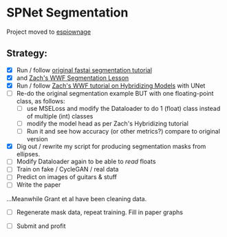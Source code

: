 # SPNet Segmentation

Project moved to [espiownage](https://github.com/drscotthawley/espiownage)

## Strategy:

- [x] Run / follow [original fastai segmentation tutorial](https://docs.fast.ai/tutorial.vision.html) 
- [x] and [Zach's WWF Segmentation Lesson](https://walkwithfastai.com/Segmentation) 
- [x] Run / follow [Zach's WWF tutorial on Hybridizing Models](https://walkwithfastai.com/Hybridizing_Models) with UNet 
- [ ] Re-do the original segmentation example BUT with one floating-point class, as follows:
  - [ ] use MSELoss and modify the Dataloader to do 1 (float) class instead of multiple (int) classes
  - [ ] modify the model head as per Zach's Hybridizing tutorial
  - [ ] Run it and see how accuracy (or other metrics?) compare to original version
- [x] Dig out / rewrite my script for producing segmentation masks from ellipses.
- [ ] Modify Dataloader again to be able to *read* floats 
- [ ] Train on fake / CycleGAN / real data
- [ ] Predict on images of guitars & stuff 
- [ ] Write the paper 

...Meanwhile Grant et al have been cleaning data.  

- [ ] Regenerate mask data, repeat training.  Fill in paper graphs

- [ ] Submit and profit

  
